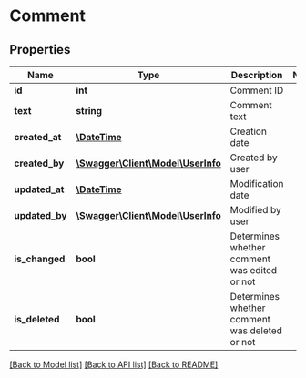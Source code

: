 # Comment

## Properties
Name | Type | Description | Notes
------------ | ------------- | ------------- | -------------
**id** | **int** | Comment ID | 
**text** | **string** | Comment text | 
**created_at** | [**\DateTime**](\DateTime.md) | Creation date | 
**created_by** | [**\Swagger\Client\Model\UserInfo**](UserInfo.md) | Created by user | 
**updated_at** | [**\DateTime**](\DateTime.md) | Modification date | 
**updated_by** | [**\Swagger\Client\Model\UserInfo**](UserInfo.md) | Modified by user | 
**is_changed** | **bool** | Determines whether comment was edited or not | 
**is_deleted** | **bool** | Determines whether comment was deleted or not | 

[[Back to Model list]](../README.md#documentation-for-models) [[Back to API list]](../README.md#documentation-for-api-endpoints) [[Back to README]](../README.md)


